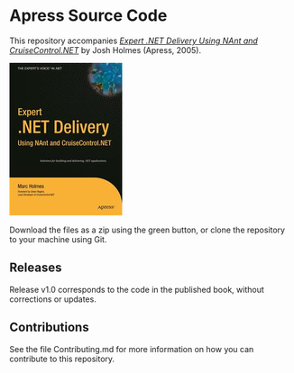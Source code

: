 # Apress Source Code

This repository accompanies [*Expert .NET Delivery Using NAnt and CruiseControl.NET*](http://www.apress.com/9781590594858) by Josh Holmes (Apress, 2005).

![Cover image](9781590594858.jpg)

Download the files as a zip using the green button, or clone the repository to your machine using Git.

## Releases

Release v1.0 corresponds to the code in the published book, without corrections or updates.

## Contributions

See the file Contributing.md for more information on how you can contribute to this repository.

